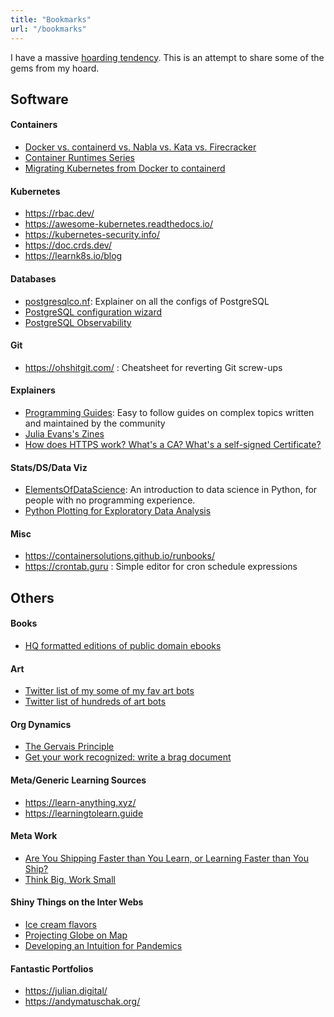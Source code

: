 ```yaml
---
title: "Bookmarks"
url: "/bookmarks"
---
```


I have a massive [hoarding tendency](blog/fomo.md). This is an attempt to share some of the gems from my hoard.

## Software

#### Containers

- [Docker vs. containerd vs. Nabla vs. Kata vs. Firecracker](https://www.inovex.de/blog/containers-docker-containerd-nabla-kata-firecracker/)
- [Container Runtimes Series](https://www.ianlewis.org/en/container-runtimes-part-1-introduction-container-r)
- [Migrating Kubernetes from Docker to containerd](https://www.youtube.com/watch?v=uDOu6rK4yOk)

#### Kubernetes

- https://rbac.dev/
- https://awesome-kubernetes.readthedocs.io/
- https://kubernetes-security.info/
- https://doc.crds.dev/
- https://learnk8s.io/blog

#### Databases

- [postgresqlco.nf](https://postgresqlco.nf/en/doc/param/): Explainer on all the configs of PostgreSQL
- [PostgreSQL configuration wizard](https://pgtune.leopard.in.ua/)
- [PostgreSQL Observability](https://pgstats.dev/)

#### Git

- https://ohshitgit.com/ : Cheatsheet for reverting Git screw-ups

#### Explainers

- [Programming Guides](https://roadmap.sh/guides): Easy to follow guides on complex topics written and maintained by the community
- [Julia Evans's Zines](https://wizardzines.com/)
- [How does HTTPS work? What's a CA? What's a self-signed Certificate?](https://www.youtube.com/watch?v=T4Df5_cojAs)

#### Stats/DS/Data Viz

- [ElementsOfDataScience](https://allendowney.github.io/ElementsOfDataScience/): An introduction to data science in Python, for people with no programming experience.
- [Python Plotting for Exploratory Data Analysis](https://pythonplot.com/)

#### Misc

- https://containersolutions.github.io/runbooks/
- https://crontab.guru : Simple editor for cron schedule expressions

## Others

#### Books

- [HQ formatted editions of public domain ebooks](https://standardebooks.org/)

#### Art

- [Twitter list of my some of my fav art bots](https://twitter.com/i/lists/1319562633733836800)
- [Twitter list of hundreds of art bots](https://twitter.com/i/lists/1319566688686280704)

#### Org Dynamics

- [The Gervais Principle](https://www.ribbonfarm.com/2009/10/07/the-gervais-principle-or-the-office-according-to-the-office/)
- [Get your work recognized: write a brag document](https://jvns.ca/blog/brag-documents/)

#### Meta/Generic Learning Sources

- https://learn-anything.xyz/
- https://learningtolearn.guide

#### Meta Work

- [Are You Shipping Faster than You Learn, or Learning Faster than You Ship?](https://blog.amplitude.com/shipping-faster-than-you-learn)
- [Think Big, Work Small](https://cutlefish.substack.com/p/tbm-4653-thinking-big-working-small)

#### Shiny Things on the Inter Webs

- [Ice cream flavors](https://benjerry.heshlindsdataviz.com/)
- [Projecting Globe on Map](https://mathigon.org/course/circles/spheres-cones-cylinders#sphere-maps)
- [Developing an Intuition for Pandemics ](https://infectiousmatter.com/)

#### Fantastic Portfolios

- https://julian.digital/
- https://andymatuschak.org/

